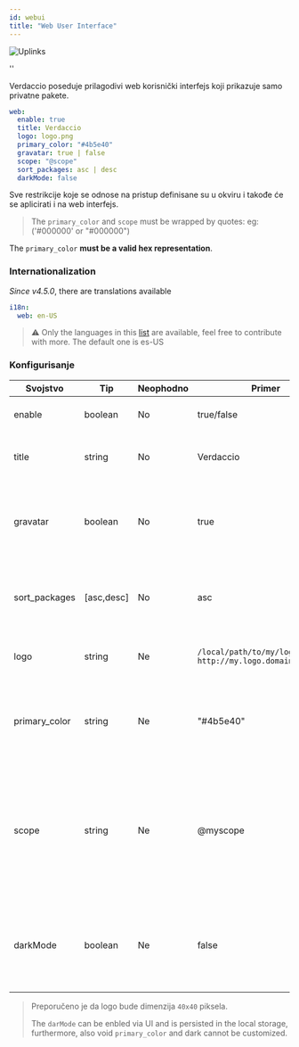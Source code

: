 ```yaml
---
id: webui
title: "Web User Interface"
---
```


![Uplinks](https://user-images.githubusercontent.com/558752/52916111-fa4ba980-32db-11e9-8a64-f4e06eb920b3.png)

<div id="codefund">''</div>

Verdaccio poseduje prilagodivi web korisnički interfejs koji prikazuje samo privatne pakete.

```yaml
web:
  enable: true
  title: Verdaccio
  logo: logo.png
  primary_color: "#4b5e40"
  gravatar: true | false
  scope: "@scope"
  sort_packages: asc | desc
  darkMode: false
```

Sve restrikcije koje se odnose na pristup definisane su u okviru  i takođe će se aplicirati i na web interfejs.</p> 

> The `primary_color` and `scope` must be wrapped by quotes: eg: ('#000000' or "#000000")

The `primary_color` **must be a valid hex representation**.

### Internationalization

*Since v4.5.0*, there are translations available

```yaml
i18n:
  web: en-US  
```

> ⚠️ Only the languages in this [list](https://github.com/verdaccio/ui/tree/master/i18n/translations) are available, feel free to contribute with more. The default one is es-US

### Konfigurisanje

| Svojstvo      | Tip        | Neophodno | Primer                                                        | Podrška       | Opis                                                                                                                     |
| ------------- | ---------- | --------- | ------------------------------------------------------------- | ------------- | ------------------------------------------------------------------------------------------------------------------------ |
| enable        | boolean    | No        | true/false                                                    | all           | dozvoljava prikaz web interfejsa                                                                                         |
| title         | string     | No        | Verdaccio                                                     | all           | opis naslova HTML zaglavlja                                                                                              |
| gravatar      | boolean    | No        | true                                                          | `>v4`      | Gravatar-i će biti generisani u pozadini, ako je ovo svojstvo omogućeno                                                  |
| sort_packages | [asc,desc] | No        | asc                                                           | `>v4`      | Po pravilu, privatni paketi su sortirani po rastućem redosledu                                                           |
| logo          | string     | Ne        | `/local/path/to/my/logo.png` `http://my.logo.domain/logo.png` | all           | URI gde se logo nalazi (logo za header)                                                                                  |
| primary_color | string     | Ne        | "#4b5e40"                                                     | `>4`       | The primary color to use throughout the UI (header, etc)                                                                 |
| scope         | string     | Ne        | @myscope                                                      | `>v3.x`    | If you're using this registry for a specific module scope, specify that scope to set it in the webui instructions header |
| darkMode      | boolean    | Ne        | false                                                         | `>=v4.6.0` | This mode is an special theme for those want to live in the dark side                                                    |

> Preporučeno je da logo bude dimenzija `40x40` piksela.
> 
> The `darMode` can be enbled via UI and is persisted in the local storage, furthermore, also void `primary_color` and dark cannot be customized.